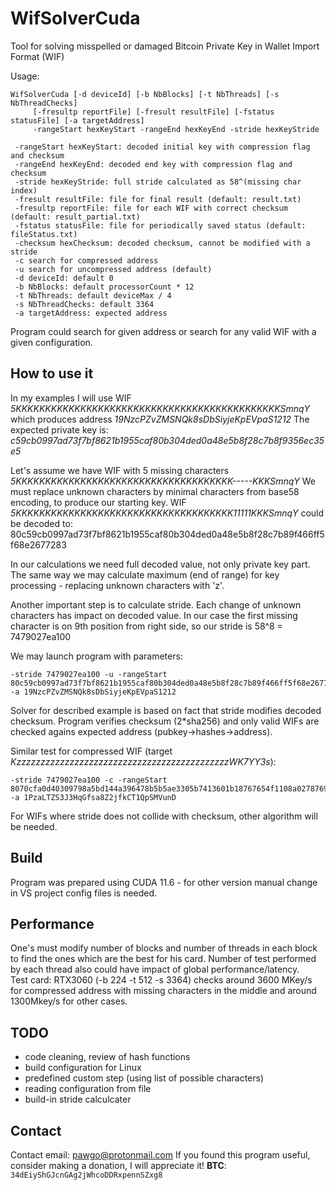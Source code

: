 # WifSolverCuda
Tool for solving misspelled or damaged Bitcoin Private Key in Wallet Import Format (WIF)

Usage:

    WifSolverCuda [-d deviceId] [-b NbBlocks] [-t NbThreads] [-s NbThreadChecks]
         [-fresultp reportFile] [-fresult resultFile] [-fstatus statusFile] [-a targetAddress]
         -rangeStart hexKeyStart -rangeEnd hexKeyEnd -stride hexKeyStride     

     -rangeStart hexKeyStart: decoded initial key with compression flag and checksum
     -rangeEnd hexKeyEnd: decoded end key with compression flag and checksum
     -stride hexKeyStride: full stride calculated as 58^(missing char index)
     -fresult resultFile: file for final result (default: result.txt)
     -fresultp reportFile: file for each WIF with correct checksum (default: result_partial.txt)
     -fstatus statusFile: file for periodically saved status (default: fileStatus.txt)
     -checksum hexChecksum: decoded checksum, cannot be modified with a stride
     -c search for compressed address
     -u search for uncompressed address (default)
     -d deviceId: default 0
     -b NbBlocks: default processorCount * 12
     -t NbThreads: default deviceMax / 4
     -s NbThreadChecks: default 3364
     -a targetAddress: expected address

Program could search for given address or search for any valid WIF with a given configuration. 
 
How to use it
-------------

In my examples I will use WIF _5KKKKKKKKKKKKKKKKKKKKKKKKKKKKKKKKKKKKKKKKKKKKKSmnqY_
which produces address _19NzcPZvZMSNQk8sDbSiyjeKpEVpaS1212_
The expected private key is: _c59cb0997ad73f7bf8621b1955caf80b304ded0a48e5b8f28c7b8f9356ec35e5_
    
Let's assume we have WIF with 5 missing characters _5KKKKKKKKKKKKKKKKKKKKKKKKKKKKKKKKKKKKK-----KKKSmnqY_
We must replace unknown characters by minimal characters from base58 encoding, to produce our starting key.
WIF _5KKKKKKKKKKKKKKKKKKKKKKKKKKKKKKKKKKKKK11111KKKSmnqY_ could be decoded to:
80c59cb0997ad73f7bf8621b1955caf80b304ded0a48e5b8f28c7b89f466ff5f68e2677283

In our calculations we need full decoded value, not only private key part.
The same way we may calculate maximum (end of range) for key processing - replacing unknown characters with 'z'.

Another important step is to calculate stride. Each change of unknown characters has impact on decoded value.
In our case the first missing character is on 9th position from right side, so our stride is
58^8 = 7479027ea100

We may launch program with parameters:

    -stride 7479027ea100 -u -rangeStart 80c59cb0997ad73f7bf8621b1955caf80b304ded0a48e5b8f28c7b89f466ff5f68e2677283  -a 19NzcPZvZMSNQk8sDbSiyjeKpEVpaS1212

Solver for described example is based on fact that stride modifies decoded checksum. Program verifies checksum (2*sha256) and only valid WIFs are checked agains expected address (pubkey->hashes->address).
    
Similar test for compressed WIF (target _KzzzzzzzzzzzzzzzzzzzzzzzzzzzzzzzzzzzzzzzzzzzzWK7YY3s_):

    -stride 7479027ea100 -c -rangeStart 8070cfa0d40309798a5bd144a396478b5b5ae3305b7413601b18767654f1108a02787692623a  -a 1PzaLTZS3J3HqGfsa8Z2jfkCT1QpSMVunD
   
For WIFs where stride does not collide with checksum, other algorithm will be needed.
        
Build
-----
Program was prepared using CUDA 11.6 - for other version manual change in VS project config files is needed.

Performance
-----------
One's must modify number of blocks and number of threads in each block to find the ones which are the best for his card. Number of test performed by each thread also could have impact of global performance/latency.  
Test card: RTX3060 (-b 224 -t 512 -s 3364) checks around 3600 MKey/s for compressed address with missing characters in the middle and around 1300Mkey/s for other cases.

       
TODO
----
* code cleaning, review of hash functions
* build configuration for Linux
* predefined custom step (using list of possible characters)
* reading configuration from file
* build-in stride calculcater


Contact
-------
Contact email: pawgo@protonmail.com
If you found this program useful, consider making a donation, I will appreciate it! 
**BTC**: `34dEiyShGJcnGAg2jWhcoDDRxpennSZxg8`
